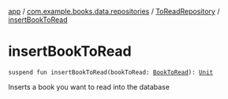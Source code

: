 [app](../../index.md) / [com.example.books.data.repositories](../index.md) / [ToReadRepository](index.md) / [insertBookToRead](./insert-book-to-read.md)

# insertBookToRead

`suspend fun insertBookToRead(bookToRead: `[`BookToRead`](../../com.example.books.data.toread/-book-to-read/index.md)`): `[`Unit`](https://kotlinlang.org/api/latest/jvm/stdlib/kotlin/-unit/index.html)

Inserts a book you want to read into the database

